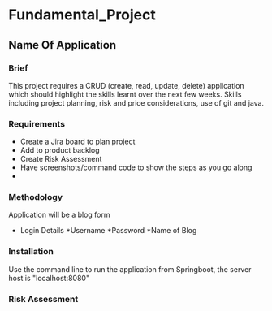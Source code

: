 # Fundamental_Project

## Name Of Application

### Brief

This project requires a CRUD (create, read, update, delete) application which should highlight the skills learnt over the next few weeks. Skills including project planning, risk and price considerations, use of git and java.

### Requirements

* Create a Jira board to plan project 
* Add to product backlog
* Create Risk Assessment 
* Have screenshots/command code to show the steps as you go along
*

### Methodology

Application will be a blog form

* Login Details
  *Username
  *Password
  *Name of Blog

### Installation
Use the command line to run the application from Springboot, the server host is "localhost:8080"

### Risk Assessment
